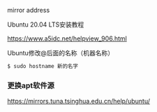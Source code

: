 mirror address



Ubuntu 20.04 LTS安装教程

https://www.a5idc.net/helpview_906.html



Ubuntu修改@后面的名称（机器名称）

```sh
$ sudo hostname 新的名字
```



### 更换apt软件源

https://mirrors.tuna.tsinghua.edu.cn/help/ubuntu/